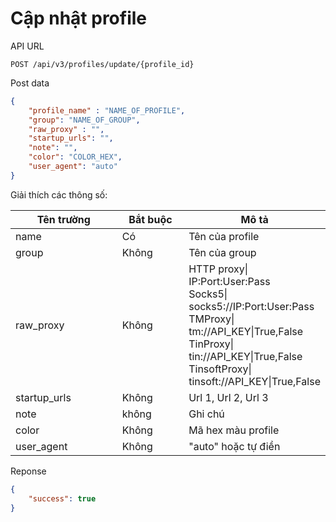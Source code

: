 # Cập nhật profile

API URL

```
POST /api/v3/profiles/update/{profile_id}
```

Post data

```json
{
    "profile_name" : "NAME_OF_PROFILE",
    "group": "NAME_OF_GROUP",
    "raw_proxy" : "",
    "startup_urls": "",
    "note": "",
    "color": "COLOR_HEX",
    "user_agent": "auto"
}
```

Giải thích các thông số:

<table><thead><tr><th width="224">Tên trường</th><th width="134">Bắt buộc</th><th>Mô tả</th></tr></thead><tbody><tr><td>name</td><td>Có</td><td>Tên của profile</td></tr><tr><td>group</td><td>Không</td><td>Tên của group</td></tr><tr><td>raw_proxy</td><td>Không</td><td>HTTP proxy| IP:Port:User:Pass<br>Socks5| socks5://IP:Port:User:Pass<br>TMProxy| tm://API_KEY|True,False<br>TinProxy| tin://API_KEY|True,False<br>TinsoftProxy| tinsoft://API_KEY|True,False</td></tr><tr><td>startup_urls</td><td>Không</td><td>Url 1, Url 2, Url 3</td></tr><tr><td>note</td><td>không</td><td>Ghi chú</td></tr><tr><td>color</td><td>Không</td><td>Mã hex màu profile</td></tr><tr><td>user_agent</td><td>Không</td><td>"auto" hoặc tự điền</td></tr></tbody></table>

Reponse

```json
{
    "success": true
}
```
